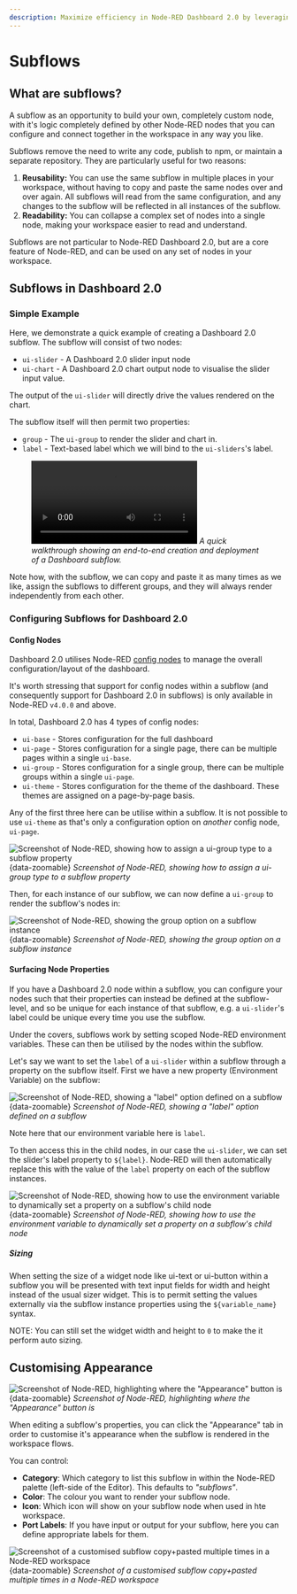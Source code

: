 ```yaml
---
description: Maximize efficiency in Node-RED Dashboard 2.0 by leveraging subflows for reusable logic and streamlined development.
---
```


<script setup>
    import ComingSoon from '../components/ComingSoon.vue';
    import NodeREDVersion from '../components/NodeRedVersion.vue';
</script>

# Subflows

## What are subflows?

A subflow as an opportunity to build your own, completely custom node, with it's logic completely defined by other Node-RED nodes that you can configure and connect together in the workspace in any way you like.

Subflows remove the need to write any code, publish to npm, or maintain a separate repository. They are particularly useful for two reasons:

1. **Reusability:** You can use the same subflow in multiple places in your workspace, without having to copy and paste the same nodes over and over again. All subflows will read from the same configuration, and any changes to the subflow will be reflected in all instances of the subflow.
2. **Readability:** You can collapse a complex set of nodes into a single node, making your workspace easier to read and understand.

Subflows are not particular to Node-RED Dashboard 2.0, but are a core feature of Node-RED, and can be used on any set of nodes in your workspace.

## Subflows in Dashboard 2.0 <NodeREDVersion version="4.0.0" />

### Simple Example

Here, we demonstrate a quick example of creating a Dashboard 2.0 subflow. The subflow will consist of two nodes:

- `ui-slider` - A Dashboard 2.0 slider input node
- `ui-chart` - A Dashboard 2.0 chart output node to visualise the slider input value.

The output of the `ui-slider` will directly drive the values rendered on the chart.

The subflow itself will then permit two properties:

- `group` - The `ui-group` to render the slider and chart in.
- `label` - Text-based label which we will bind to the `ui-sliders`'s label.

<figure>
    <video controls>
        <source src="https://website-data.s3.eu-west-1.amazonaws.com/dashboard-subflows.mp4" type="video/mp4">
        Your browser does not support the video tag.
    </video>
    <em>A quick walkthrough showing an end-to-end creation and deployment of a Dashboard subflow.</em>
</figure>

Note how, with the subflow, we can copy and paste it as many times as we like, assign the subflows to different groups, and they will always render independently from each other.

### Configuring Subflows for Dashboard 2.0

#### Config Nodes

Dashboard 2.0 utilises Node-RED [config nodes](https://nodered.org/docs/creating-nodes/config-nodes) to manage the overall configuration/layout of the dashboard.

It's worth stressing that support for config nodes within a subflow (and consequently support for Dashboard 2.0 in subflows) is only available in Node-RED `v4.0.0` and above.

In total, Dashboard 2.0 has 4 types of config nodes:

- `ui-base` - Stores configuration for the full dashboard
- `ui-page` - Stores configuration for a single page, there can be multiple pages within a single `ui-base`.
- `ui-group` - Stores configuration for a single group, there can be multiple groups within a single `ui-page`.
- `ui-theme` - Stores configuration for the theme of the dashboard. These themes are assigned on a page-by-page basis.

Any of the first three here can be utilise within a subflow. It is not possible to use `ui-theme` as that's only a configuration option on _another_ config node, `ui-page`.

![Screenshot of Node-RED, showing how to assign a ui-group type to a subflow property](../assets/images/subflow-config-group.png){data-zoomable}
*Screenshot of Node-RED, showing how to assign a ui-group type to a subflow property*

Then, for each instance of our subflow, we can now define a `ui-group` to render the subflow's nodes in:

![Screenshot of Node-RED, showing the group option on a subflow instance](../assets/images/subflow-config-group-option.png){data-zoomable}
*Screenshot of Node-RED, showing the group option on a subflow instance*

#### Surfacing Node Properties

If you have a Dashboard 2.0 node within a subflow, you can configure your nodes such that their properties can instead be defined at the subflow-level, and so be unique for each instance of that subflow, e.g. a `ui-slider`'s label could be unique every time you use the subflow. 

Under the covers, subflows work by setting scoped Node-RED environment variables. These can then be utilised by the nodes within the subflow.

Let's say we want to set the `label` of a `ui-slider` within a subflow through a property on the subflow itself. First we have a new property (Environment Variable) on the subflow:

![Screenshot of Node-RED, showing a "label" option defined on a subflow](../assets/images/subflow-config-label.png){data-zoomable}
*Screenshot of Node-RED, showing a "label" option defined on a subflow*

Note here that our environment variable here is `label`.

To then access this in the child nodes, in our case the `ui-slider`, we can set the slider's label property to `${label}`. Node-RED will then automatically replace this with the value of the `label` property on each of the subflow instances. 

![Screenshot of Node-RED, showing how to use the environment variable to dynamically set a property on a subflow's child node](../assets/images/subflow-config-label-slider.png){data-zoomable}
*Screenshot of Node-RED, showing how to use the environment variable to dynamically set a property on a subflow's child node*

##### Sizing

When setting the size of a widget node like ui-text or ui-button within a subflow you will be presented with text input fields for width and height instead
of the usual sizer widget. This is to permit setting the values externally via the subflow instance properties using the `${variable_name}` syntax.

NOTE: You can still set the widget width and height to `0` to make the it perform auto sizing.

## Customising Appearance

![Screenshot of Node-RED, highlighting where the "Appearance" button is](../assets/images/subflow-appearance.png){data-zoomable}
*Screenshot of Node-RED, highlighting where the "Appearance" button is*

When editing a subflow's properties, you can click the "Appearance" tab in order to customise it's appearance when the subflow is rendered in the workspace flows.

You can control:

- **Category**: Which category to list this subflow in within the Node-RED palette (left-side of the Editor). This defaults to _"subflows"_.
- **Color**: The colour you want to render your subflow node.
- **Icon**: Which icon will show on your subflow node when used in hte workspace.
- **Port Labels**: If you have input or output for your subflow, here you can define appropriate labels for them.

![Screenshot of a customised subflow copy+pasted multiple times in a Node-RED workspace](../assets/images/subflow-appearance-example.png){data-zoomable}
*Screenshot of a customised subflow copy+pasted multiple times in a Node-RED workspace*
